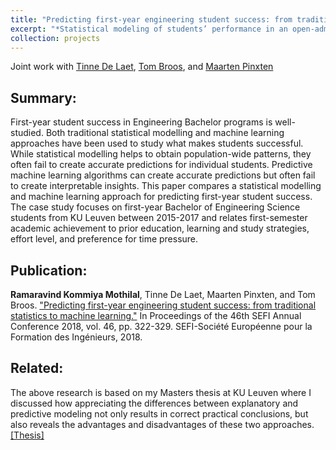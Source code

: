 ```yaml
---
title: "Predicting first-year engineering student success: from traditional statistics to machine learning"
excerpt: "*Statistical modeling of students’ performance in an open-admission bachelor program in Flanders*<br/><img src='/images/thesis-cover.png'>" 
collection: projects
---
```


Joint work with [Tinne De Laet](https://www.kuleuven.be/wieiswie/en/person/00046457), [Tom Broos](https://www.kuleuven.be/wieiswie/en/person/00039954), and [Maarten Pinxten](https://www.kuleuven.be/wieiswie/en/person/00059502)
## Summary:
First-year student success in Engineering Bachelor programs is well-studied. Both traditional statistical modelling and machine learning approaches have been used to study what makes students successful. While statistical modelling helps to obtain population-wide patterns, they often fail to create accurate predictions for individual students. Predictive machine learning algorithms can create accurate predictions but often fail to create interpretable insights. This paper compares a statistical modelling and machine learning approach for predicting first-year student success. The case study focuses on first-year Bachelor of Engineering Science students from KU Leuven between 2015-2017 and relates first-semester academic achievement to prior education, learning and study strategies, effort level, and preference for time pressure.

## Publication:
__Ramaravind Kommiya Mothilal__, Tinne De Laet, Maarten Pinxten, and Tom Broos. ["Predicting first-year engineering student success: from traditional statistics to machine learning."](https://lirias.kuleuven.be/retrieve/528324) In Proceedings of the 46th SEFI Annual Conference 2018, vol. 46, pp. 322-329. SEFI-Société Européenne pour la Formation des Ingénieurs, 2018.

## Related:
The above research is based on my Masters thesis at KU Leuven where I discussed how appreciating the differences between explanatory
and predictive modeling not only results in correct practical conclusions, but also reveals the advantages and disadvantages of these two approaches. 
[[Thesis]](https://raam93.github.io/files/masterthesis_ramaravind.pdf)
